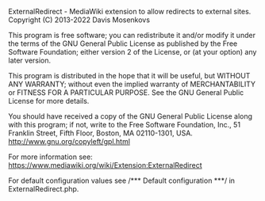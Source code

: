 ExternalRedirect - MediaWiki extension to allow redirects to external sites.
Copyright (C) 2013-2022 Davis Mosenkovs

This program is free software; you can redistribute it and/or
modify it under the terms of the GNU General Public License
as published by the Free Software Foundation; either version 2
of the License, or (at your option) any later version.

This program is distributed in the hope that it will be useful,
but WITHOUT ANY WARRANTY; without even the implied warranty of
MERCHANTABILITY or FITNESS FOR A PARTICULAR PURPOSE.  See the
GNU General Public License for more details.

You should have received a copy of the GNU General Public License
along with this program; if not, write to the Free Software
Foundation, Inc., 51 Franklin Street, Fifth Floor, Boston, MA  02110-1301, USA.
http://www.gnu.org/copyleft/gpl.html


For more information see:
https://www.mediawiki.org/wiki/Extension:ExternalRedirect

For default configuration values see /*** Default configuration ***/ in ExternalRedirect.php.
